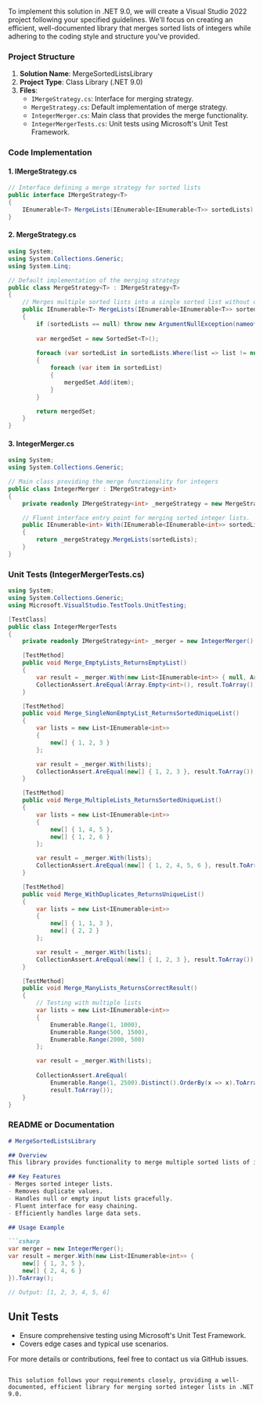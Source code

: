 ﻿To implement this solution in .NET 9.0, we will create a Visual Studio 2022 project following your specified guidelines. We'll focus on creating an efficient, well-documented library that merges sorted lists of integers while adhering to the coding style and structure you've provided.

### Project Structure

1. **Solution Name**: MergeSortedListsLibrary
2. **Project Type**: Class Library (.NET 9.0)
3. **Files**:
   - `IMergeStrategy.cs`: Interface for merging strategy.
   - `MergeStrategy.cs`: Default implementation of merge strategy.
   - `IntegerMerger.cs`: Main class that provides the merge functionality.
   - `IntegerMergerTests.cs`: Unit tests using Microsoft's Unit Test Framework.

### Code Implementation

#### 1. IMergeStrategy.cs
```csharp
// Interface defining a merge strategy for sorted lists
public interface IMergeStrategy<T>
{
    IEnumerable<T> MergeLists(IEnumerable<IEnumerable<T>> sortedLists);
}
```

#### 2. MergeStrategy.cs
```csharp
using System;
using System.Collections.Generic;
using System.Linq;

// Default implementation of the merging strategy
public class MergeStrategy<T> : IMergeStrategy<T>
{
    // Merges multiple sorted lists into a single sorted list without duplicates.
    public IEnumerable<T> MergeLists(IEnumerable<IEnumerable<T>> sortedLists)
    {
        if (sortedLists == null) throw new ArgumentNullException(nameof(sortedLists));
        
        var mergedSet = new SortedSet<T>();
        
        foreach (var sortedList in sortedLists.Where(list => list != null && list.Any()))
        {
            foreach (var item in sortedList)
            {
                mergedSet.Add(item);
            }
        }

        return mergedSet;
    }
}
```

#### 3. IntegerMerger.cs
```csharp
using System;
using System.Collections.Generic;

// Main class providing the merge functionality for integers
public class IntegerMerger : IMergeStrategy<int>
{
    private readonly IMergeStrategy<int> _mergeStrategy = new MergeStrategy<int>();

    // Fluent interface entry point for merging sorted integer lists.
    public IEnumerable<int> With(IEnumerable<IEnumerable<int>> sortedLists)
    {
        return _mergeStrategy.MergeLists(sortedLists);
    }
}
```

### Unit Tests (IntegerMergerTests.cs)

```csharp
using System;
using System.Collections.Generic;
using Microsoft.VisualStudio.TestTools.UnitTesting;

[TestClass]
public class IntegerMergerTests
{
    private readonly IMergeStrategy<int> _merger = new IntegerMerger();

    [TestMethod]
    public void Merge_EmptyLists_ReturnsEmptyList()
    {
        var result = _merger.With(new List<IEnumerable<int>> { null, Array.Empty<int>() });
        CollectionAssert.AreEqual(Array.Empty<int>(), result.ToArray());
    }

    [TestMethod]
    public void Merge_SingleNonEmptyList_ReturnsSortedUniqueList()
    {
        var lists = new List<IEnumerable<int>>
        {
            new[] { 1, 2, 3 }
        };

        var result = _merger.With(lists);
        CollectionAssert.AreEqual(new[] { 1, 2, 3 }, result.ToArray());
    }

    [TestMethod]
    public void Merge_MultipleLists_ReturnsSortedUniqueList()
    {
        var lists = new List<IEnumerable<int>>
        {
            new[] { 1, 4, 5 },
            new[] { 1, 2, 6 }
        };

        var result = _merger.With(lists);
        CollectionAssert.AreEqual(new[] { 1, 2, 4, 5, 6 }, result.ToArray());
    }

    [TestMethod]
    public void Merge_WithDuplicates_ReturnsUniqueList()
    {
        var lists = new List<IEnumerable<int>>
        {
            new[] { 1, 1, 3 },
            new[] { 2, 2 }
        };

        var result = _merger.With(lists);
        CollectionAssert.AreEqual(new[] { 1, 2, 3 }, result.ToArray());
    }

    [TestMethod]
    public void Merge_ManyLists_ReturnsCorrectResult()
    {
        // Testing with multiple lists
        var lists = new List<IEnumerable<int>>
        {
            Enumerable.Range(1, 1000),
            Enumerable.Range(500, 1500),
            Enumerable.Range(2000, 500)
        };

        var result = _merger.With(lists);
        
        CollectionAssert.AreEqual(
            Enumerable.Range(1, 2500).Distinct().OrderBy(x => x).ToArray(),
            result.ToArray());
    }
}
```

### README or Documentation
```markdown
# MergeSortedListsLibrary

## Overview
This library provides functionality to merge multiple sorted lists of integers into a single sorted list with unique elements. It utilizes the Microsoft Basic Component Library and follows best practices in C# development.

## Key Features
- Merges sorted integer lists.
- Removes duplicate values.
- Handles null or empty input lists gracefully.
- Fluent interface for easy chaining.
- Efficiently handles large data sets.

## Usage Example

```csharp
var merger = new IntegerMerger();
var result = merger.With(new List<IEnumerable<int>> {
    new[] { 1, 3, 5 },
    new[] { 2, 4, 6 }
}).ToArray();

// Output: [1, 2, 3, 4, 5, 6]
```

## Unit Tests
- Ensure comprehensive testing using Microsoft's Unit Test Framework.
- Covers edge cases and typical use scenarios.

For more details or contributions, feel free to contact us via GitHub issues.
```

This solution follows your requirements closely, providing a well-documented, efficient library for merging sorted integer lists in .NET 9.0.